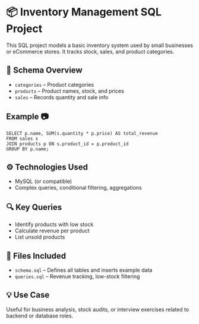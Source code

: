 # 📦 Inventory Management SQL Project

This SQL project models a basic inventory system used by small businesses or eCommerce stores. It tracks stock, sales, and product categories.

## 📂 Schema Overview

- `categories` – Product categories
- `products` – Product names, stock, and prices
- `sales` – Records quantity and sale info

## Example 📷 
```
SELECT p.name, SUM(s.quantity * p.price) AS total_revenue
FROM sales s
JOIN products p ON s.product_id = p.product_id
GROUP BY p.name;
```

## ⚙️ Technologies Used

- MySQL (or compatible)
- Complex queries, conditional filtering, aggregations

## 🔍 Key Queries

- Identify products with low stock
- Calculate revenue per product
- List unsold products

## 📄 Files Included

- `schema.sql` – Defines all tables and inserts example data
- `queries.sql` – Revenue tracking, low-stock filtering

## 💡 Use Case

Useful for business analysis, stock audits, or interview exercises related to backend or database roles.
